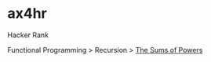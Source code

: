 # ax4hr
Hacker Rank

Functional Programming > Recursion > [The Sums of Powers](https://www.hackerrank.com/challenges/functional-programming-the-sums-of-powers/problem)
